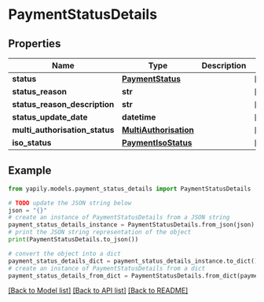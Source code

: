 # PaymentStatusDetails


## Properties

Name | Type | Description | Notes
------------ | ------------- | ------------- | -------------
**status** | [**PaymentStatus**](PaymentStatus.md) |  | [optional] 
**status_reason** | **str** |  | [optional] 
**status_reason_description** | **str** |  | [optional] 
**status_update_date** | **datetime** |  | [optional] 
**multi_authorisation_status** | [**MultiAuthorisation**](MultiAuthorisation.md) |  | [optional] 
**iso_status** | [**PaymentIsoStatus**](PaymentIsoStatus.md) |  | [optional] 

## Example

```python
from yapily.models.payment_status_details import PaymentStatusDetails

# TODO update the JSON string below
json = "{}"
# create an instance of PaymentStatusDetails from a JSON string
payment_status_details_instance = PaymentStatusDetails.from_json(json)
# print the JSON string representation of the object
print(PaymentStatusDetails.to_json())

# convert the object into a dict
payment_status_details_dict = payment_status_details_instance.to_dict()
# create an instance of PaymentStatusDetails from a dict
payment_status_details_from_dict = PaymentStatusDetails.from_dict(payment_status_details_dict)
```
[[Back to Model list]](../README.md#documentation-for-models) [[Back to API list]](../README.md#documentation-for-api-endpoints) [[Back to README]](../README.md)


